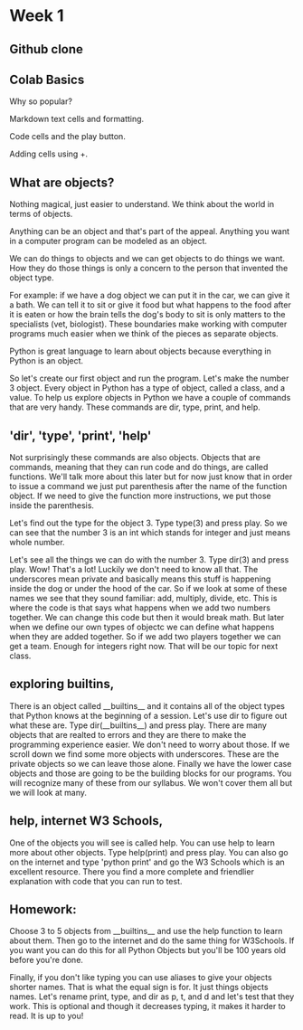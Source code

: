 # Week 1
## Github clone
## Colab Basics
Why so popular?

Markdown text cells and formatting.

Code cells and the play button.

Adding cells using +.

## What are objects?
Nothing magical, just easier to understand.  We think about the world in terms of objects.

Anything can be an object and that's part of the appeal.  Anything you want in a computer program can be modeled as an object.

We can do things to objects and we can get objects to do things we want.  How they do those things is only a concern to the person that invented the object type.

For example: if we have a dog object we can put it in the car, we can give it a bath.  We can tell it to sit or give it food but what happens to the food after it 
is eaten or how the brain tells the dog's body to sit is only matters to the specialists (vet, biologist).  These boundaries make working with computer programs much easier when we think of the pieces as separate objects.

Python is great language to learn about objects because everything in Python is an object.

So let's create our first object and run the program.  Let's make the number 3 object.  Every object in Python has a type of object, called a class, and a value.  To help us explore objects in Python we have a couple of commands that are very handy.  These commands are dir, type, print, and help.
## 'dir', 'type', 'print', 'help'
Not surprisingly these commands are also objects.  Objects that are commands, meaning that they can run code and do things, are called functions.  We'll talk more about this later but for now just know that in order to issue a command we just put parenthesis after the name of the function object.  If we need to give the function more instructions, we put those inside the parenthesis.  

Let's find out the type for the object 3.  Type type(3) and press play.  So we can see that the number 3 is an int which stands for integer and just means whole number.  

Let's see all the things we can do with the number 3.  Type dir(3) and press play.  Wow!  That's a lot!  Luckily we don't need to know all that.  The underscores mean private and basically means this stuff is happening inside the dog or under the hood of the car.  So if we look at some of these names we see that they sound familiar: add, multiply, divide, etc.  This is where the  code is that says what happens when we add two numbers together.  We can change this code but then it  would break math.  But later when we define our own types of objectc we can define what happens when they are added together.  So if we add two players together we can get a team.  Enough for integers right now.  That will be our topic for next class.

## exploring builtins, 
There is an object called \_\_builtins\_\_ and it contains all of the object types  that Python knows at the beginning of a session.  Let's use dir to figure out what these are.  Type dir(\_\_builtins\_\_) and press play.  There are many objects that are realted to errors and they are there to make the programming experience easier.  We don't need to worry about  those.  If we scroll down we find some more objects with underscores.  These are the private objects so we can leave those alone.  Finally we have the lower case objects and those are going to be the building blocks for our programs.  You will recognize many of these from our syllabus.  We won't cover them all but we will look at many.   

## help, internet W3 Schools, 
One of the objects you will see is called help.  You can use help to learn more about other objects.  Type help(print) and press play.  You can also go on the internet and type 'python print' and go the W3 Schools which is an excellent resource.  There you find a more complete and friendlier explanation with code that you can run to test.

## Homework:
Choose 3 to 5 objects from \_\_builtins\_\_ and use the help function to learn about them.  Then go to the internet and do the same thing for W3Schools.  If you want you can do this for all Python Objects but you'll be 100 years old before you're done.

Finally, if you don't like typing you can use aliases to give your objects shorter names.  That is what the equal sign is for.  It just things objects names.  Let's rename print, type, and dir as p, t, and d and let's test that they work.  This is optional and though it decreases typing, it makes it harder to read.  It is up to you!
